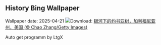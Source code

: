 ## History Bing Wallpaper
Wallpaper date: 2025-04-21
![](https://www.bing.com/th?id=OHR.JoshuaStars_ZH-CN1375098210_UHD.jpg&w=1000)Download: [银河下的约书亚树，加利福尼亚州，美国 (© Chao Zhang/Getty Images)](https://www.bing.com/th?id=OHR.JoshuaStars_ZH-CN1375098210_UHD.jpg)

Auto get programm by LtgX
